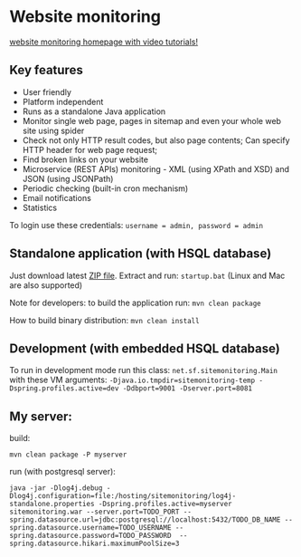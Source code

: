 <h1>Website monitoring</h1>

<p>
<a href="http://sitemonitoring.sourceforge.net/" target="_blank">website monitoring homepage with video tutorials!</a>
</p>

<h2>Key features</h2>

<ul>
	<li>User friendly</li>
	<li>Platform independent</li>
	<li>Runs as a standalone Java application</li>
	<li>Monitor single web page, pages in sitemap and even your whole web site using spider</li>
	<li>Check not only HTTP result codes, but also page contents; Can specify HTTP header for web page request;</li>
	<li>Find broken links on your website</li>
	<li>Microservice (REST APIs) monitoring - XML (using XPath and XSD) and JSON (using JSONPath)</li>
	<li>Periodic checking (built-in cron mechanism)</li>
	<li>Email notifications</li>
	<li>Statistics</li>
</ul>

<p>To login use these credentials: <code>username = admin, password = admin</code></p>

<h2>Standalone application (with HSQL database)</h2>

<p>Just download latest <a href="https://github.com/jirkapinkas/sitemonitoring-production/releases" target="_blank">ZIP file</a>. 
Extract and run: <code>startup.bat</code> (Linux and Mac are also supported)</p>
</p>

<p>Note for developers: to build the application run: <code>mvn clean package</code>

<p>How to build binary distribution: <code>mvn clean install</code></p>

<h2>Development (with embedded HSQL database)</h2>

<p>To run in development mode run this class: <code>net.sf.sitemonitoring.Main</code> <br />
with these VM arguments: <code>-Djava.io.tmpdir=sitemonitoring-temp -Dspring.profiles.active=dev -Ddbport=9001 -Dserver.port=8081</code></p>

<h2>My server:</h2>

build:

`mvn clean package -P myserver`

run (with postgresql server):

`java -jar -Dlog4j.debug -Dlog4j.configuration=file:/hosting/sitemonitoring/log4j-standalone.properties -Dspring.profiles.active=myserver sitemonitoring.war --server.port=TODO_PORT --spring.datasource.url=jdbc:postgresql://localhost:5432/TODO_DB_NAME --spring.datasource.username=TODO_USERNAME --spring.datasource.password=TODO_PASSWORD  --spring.datasource.hikari.maximumPoolSize=3`
